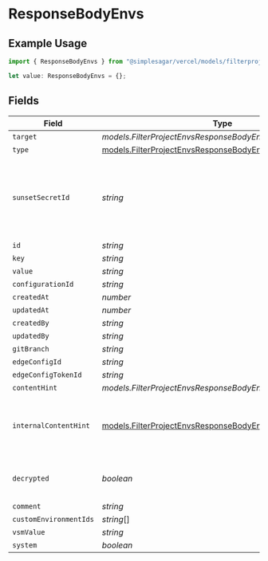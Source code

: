 # ResponseBodyEnvs

## Example Usage

```typescript
import { ResponseBodyEnvs } from "@simplesagar/vercel/models/filterprojectenvsop.js";

let value: ResponseBodyEnvs = {};
```

## Fields

| Field                                                                                                                            | Type                                                                                                                             | Required                                                                                                                         | Description                                                                                                                      |
| -------------------------------------------------------------------------------------------------------------------------------- | -------------------------------------------------------------------------------------------------------------------------------- | -------------------------------------------------------------------------------------------------------------------------------- | -------------------------------------------------------------------------------------------------------------------------------- |
| `target`                                                                                                                         | *models.FilterProjectEnvsResponseBodyEnvsResponseTarget*                                                                         | :heavy_minus_sign:                                                                                                               | N/A                                                                                                                              |
| `type`                                                                                                                           | [models.FilterProjectEnvsResponseBodyEnvsResponse200Type](../models/filterprojectenvsresponsebodyenvsresponse200type.md)         | :heavy_minus_sign:                                                                                                               | N/A                                                                                                                              |
| `sunsetSecretId`                                                                                                                 | *string*                                                                                                                         | :heavy_minus_sign:                                                                                                               | This is used to identiy variables that have been migrated from type secret to sensitive.                                         |
| `id`                                                                                                                             | *string*                                                                                                                         | :heavy_minus_sign:                                                                                                               | N/A                                                                                                                              |
| `key`                                                                                                                            | *string*                                                                                                                         | :heavy_minus_sign:                                                                                                               | N/A                                                                                                                              |
| `value`                                                                                                                          | *string*                                                                                                                         | :heavy_minus_sign:                                                                                                               | N/A                                                                                                                              |
| `configurationId`                                                                                                                | *string*                                                                                                                         | :heavy_minus_sign:                                                                                                               | N/A                                                                                                                              |
| `createdAt`                                                                                                                      | *number*                                                                                                                         | :heavy_minus_sign:                                                                                                               | N/A                                                                                                                              |
| `updatedAt`                                                                                                                      | *number*                                                                                                                         | :heavy_minus_sign:                                                                                                               | N/A                                                                                                                              |
| `createdBy`                                                                                                                      | *string*                                                                                                                         | :heavy_minus_sign:                                                                                                               | N/A                                                                                                                              |
| `updatedBy`                                                                                                                      | *string*                                                                                                                         | :heavy_minus_sign:                                                                                                               | N/A                                                                                                                              |
| `gitBranch`                                                                                                                      | *string*                                                                                                                         | :heavy_minus_sign:                                                                                                               | N/A                                                                                                                              |
| `edgeConfigId`                                                                                                                   | *string*                                                                                                                         | :heavy_minus_sign:                                                                                                               | N/A                                                                                                                              |
| `edgeConfigTokenId`                                                                                                              | *string*                                                                                                                         | :heavy_minus_sign:                                                                                                               | N/A                                                                                                                              |
| `contentHint`                                                                                                                    | *models.FilterProjectEnvsResponseBodyEnvsContentHint*                                                                            | :heavy_minus_sign:                                                                                                               | N/A                                                                                                                              |
| `internalContentHint`                                                                                                            | [models.FilterProjectEnvsResponseBodyEnvsInternalContentHint](../models/filterprojectenvsresponsebodyenvsinternalcontenthint.md) | :heavy_minus_sign:                                                                                                               | Similar to `contentHints`, but should not be exposed to the user.                                                                |
| `decrypted`                                                                                                                      | *boolean*                                                                                                                        | :heavy_minus_sign:                                                                                                               | Whether `value` and `vsmValue` are decrypted.                                                                                    |
| `comment`                                                                                                                        | *string*                                                                                                                         | :heavy_minus_sign:                                                                                                               | N/A                                                                                                                              |
| `customEnvironmentIds`                                                                                                           | *string*[]                                                                                                                       | :heavy_minus_sign:                                                                                                               | N/A                                                                                                                              |
| `vsmValue`                                                                                                                       | *string*                                                                                                                         | :heavy_minus_sign:                                                                                                               | N/A                                                                                                                              |
| `system`                                                                                                                         | *boolean*                                                                                                                        | :heavy_minus_sign:                                                                                                               | N/A                                                                                                                              |